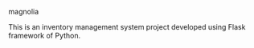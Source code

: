 magnolia

  This is an inventory management system project developed using Flask framework of Python.
